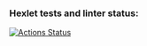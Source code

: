 ### Hexlet tests and linter status:

[![Actions Status](https://github.com/Kos1la/backend-project-46/actions/workflows/hexlet-check.yml/badge.svg)](https://github.com/Kos1la/backend-project-46/actions)
